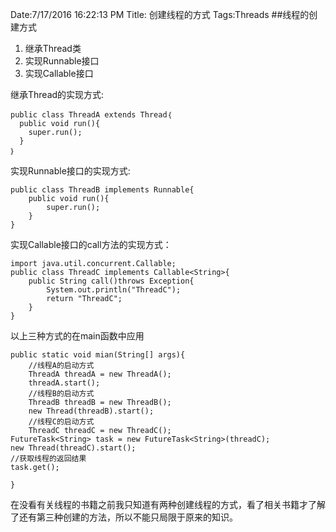 Date:7/17/2016 16:22:13 PM 
Title: 创建线程的方式
Tags:Threads
##线程的创建方式
1. 继承Thread类
2. 实现Runnable接口
3. 实现Callable接口

继承Thread的实现方式:
  
	public class ThreadA extends Thread｛
	  public void run(){
	    super.run();
	  }
	｝
	
实现Runnable接口的实现方式:

	public class ThreadB implements Runnable{
		public void run(){
			super.run();
		}
	}
	
实现Callable接口的call方法的实现方式：

    import java.util.concurrent.Callable;
	public class ThreadC implements Callable<String>{
		public String call()throws Exception{
			System.out.println("ThreadC");
			return "ThreadC";
		}
	}
	
以上三种方式的在main函数中应用

	public static void mian(String[] args){
	    //线程A的启动方式
		ThreadA threadA = new ThreadA();
		threadA.start();
		//线程B的启动方式
		ThreadB threadB = new ThreadB();
		new Thread(threadB).start();
		//线程C的启动方式
		ThreadC threadC = new ThreadC();
	FutureTask<String> task = new FutureTask<String>(threadC);
	new Thread(threadC).start();
	//获取线程的返回结果
	task.get();
		
	}
在没看有关线程的书籍之前我只知道有两种创建线程的方式，看了相关书籍才了解了还有第三种创建的方法，所以不能只局限于原来的知识。




